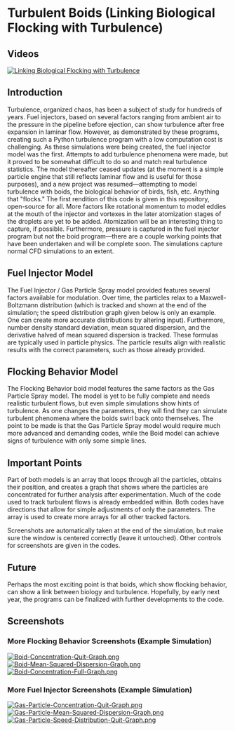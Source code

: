 # Turbulent Boids (Linking Biological Flocking with Turbulence)

## Videos

[![Linking Biological Flocking with Turbulence](https://img.youtube.com/vi/ImoDOyBzeKY/0.jpg)](https://www.youtube.com/watch?v=SFfnEDMSSqo "Linking Biological Flocking with Turbulence")


## Introduction
Turbulence, organized chaos, has been a subject of study for hundreds of years. Fuel injectors, based on several factors ranging from ambient air to the pressure in the pipeline before ejection, can show turbulence after free expansion in laminar flow. However, as demonstrated by these programs, creating such a Python turbulence program with a low computation cost is challenging. 
As these simulations were being created, the fuel injector model was the first. Attempts to add turbulence phenomena were made, but it proved to be somewhat difficult to do so and match real turbulence statistics. The model thereafter ceased updates (at the moment is a simple particle engine that still reflects laminar flow and is useful for those purposes), and a new project was resumed—attempting to model turbulence with boids, the biological behavior of birds, fish, etc. Anything that "flocks." The first rendition of this code is given in this repository, open-source for all.
More factors like rotational momentum to model eddies at the mouth of the injector and vortexes in the later atomization stages of the droplets are yet to be added. Atomization will be an interesting thing to capture, if possible. Furthermore, pressure is captured in the fuel injector program but not the boid program—there are a couple working points that have been undertaken and will be complete soon. The simulations capture normal CFD simulations to an extent.

## Fuel Injector Model
The Fuel Injector / Gas Particle Spray model provided features several factors available for modulation. Over time, the particles relax to a Maxwell-Boltzmann distribution (which is tracked and shown at the end of the simulation; the speed distribution graph given below is only an example. One can create more accurate distributions by altering input). Furthermore, number density standard deviation, mean squared dispersion, and the derivative halved of mean squared dispersion is tracked. These formulas are typically used in particle physics. The particle results align with realistic results with the correct parameters, such as those already provided.

## Flocking Behavior Model
The Flocking Behavior boid model features the same factors as the Gas Particle Spray model. The model is yet to be fully complete and needs realistic turbulent flows, but even simple simulations show hints of turbulence. As one changes the parameters, they will find they can simulate turbulent phenomena where the boids swirl back onto themselves. The point to be made is that the Gas Particle Spray model would require much more advanced and demanding codes, while the Boid model can achieve signs of turbulence with only some simple lines.

## Important Points
Part of both models is an array that loops through all the particles, obtains their position, and creates a graph that shows where the particles are concentrated for further analysis after experimentation. Much of the code used to track turbulent flows is already embedded within. Both codes have directions that allow for simple adjustments of only the parameters. The array is used to create more arrays for all other tracked factors.

Screenshots are automatically taken at the end of the simulation, but make sure the window is centered correctly (leave it untouched). Other controls for screenshots are given in the codes.

## Future

Perhaps the most exciting point is that boids, which show flocking behavior, can show a link between biology and turbulence. Hopefully, by early next year, the programs can be finalized with further developments to the code.

## Screenshots

### More Flocking Behavior Screenshots (Example Simulation)

[![Boid-Concentration-Quit-Graph.png](https://i.postimg.cc/RV5S2QZx/Boid-Concentration-Quit-Graph.png)](https://postimg.cc/s1mChWWT)
[![Boid-Mean-Squared-Dispersion-Graph.png](https://i.postimg.cc/dVQYKWMp/Boid-Mean-Squared-Dispersion-Graph.png)](https://postimg.cc/qzFYsxvx)
[![Boid-Concentration-Full-Graph.png](https://i.postimg.cc/4yRD2Pb8/Boid-Concentration-Full-Graph.png)](https://postimg.cc/5YpK6wrv)

### More Fuel Injector Screenshots (Example Simulation)

[![Gas-Particle-Concentration-Quit-Graph.png](https://i.postimg.cc/kXBGdXxW/Gas-Particle-Concentration-Quit-Graph.png)](https://postimg.cc/6yxtrKbQ)
[![Gas-Particle-Mean-Squared-Dispersion-Graph.png](https://i.postimg.cc/GmvccB9T/Gas-Particle-Mean-Squared-Dispersion-Graph.png)](https://postimg.cc/SnN0dx6m)
[![Gas-Particle-Speed-Distribution-Quit-Graph.png](https://i.postimg.cc/sXgy9wm5/Gas-Particle-Speed-Distribution-Quit-Graph.png)](https://postimg.cc/7Cdpq1pL)
